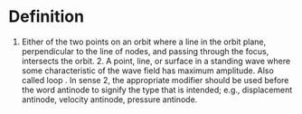 # Definition

1.  Either of the two points on an orbit where a line in the orbit
    plane, perpendicular to the line of nodes, and passing through the
    focus, intersects the orbit. 2. A point, line, or surface in a
    standing wave where some characteristic of the wave field has
    maximum amplitude. Also called loop . In sense 2, the appropriate
    modifier should be used before the word antinode to signify the type
    that is intended; e.g., displacement antinode, velocity antinode,
    pressure antinode.
